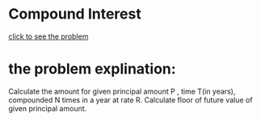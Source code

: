 # Compound Interest



[click to see the problem](https://practice.geeksforgeeks.org/problems/compound-interest0235/1?page=2&difficulty=School&status=unsolved&sortBy=submissions)



 # the problem explination:
   Calculate the amount for given principal amount P , time T(in years), compounded N times in a year at rate R. Calculate floor of future value of given principal amount.







 